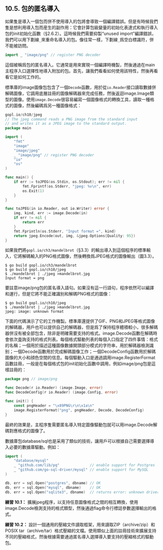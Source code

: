 ## 10.5. 包的匿名導入

如果隻是導入一個包而併不使用導入的包將會導致一個編譯錯誤。但是有時候我們隻是想利用導入包而産生的副作用：它會計算包級變量的初始化表達式和執行導入包的init初始化函數（§2.6.2）。這時候我們需要抑製“unused import”編譯錯誤，我們可以用下劃線`_`來重命名導入的包。像往常一樣，下劃線`_`爲空白標識符，併不能被訪問。

```Go
import _ "image/png" // register PNG decoder
```

這個被稱爲包的匿名導入。它通常是用來實現一個編譯時機製，然後通過在main主程序入口選擇性地導入附加的包。首先，讓我們看看如何使用該特性，然後再看看它是如何工作的。

標準庫的image圖像包包含了一個`Decode`函數，用於從`io.Reader`接口讀取數據併解碼圖像，它調用底層註冊的圖像解碼器來完成任務，然後返迴image.Image類型的圖像。使用`image.Decode`很容易編寫一個圖像格式的轉換工具，讀取一種格式的圖像，然後編碼爲另一種圖像格式：

```Go
gopl.io/ch10/jpeg
// The jpeg command reads a PNG image from the standard input
// and writes it as a JPEG image to the standard output.
package main

import (
	"fmt"
	"image"
	"image/jpeg"
	_ "image/png" // register PNG decoder
	"io"
	"os"
)

func main() {
	if err := toJPEG(os.Stdin, os.Stdout); err != nil {
		fmt.Fprintf(os.Stderr, "jpeg: %v\n", err)
		os.Exit(1)
	}
}

func toJPEG(in io.Reader, out io.Writer) error {
	img, kind, err := image.Decode(in)
	if err != nil {
		return err
	}
	fmt.Fprintln(os.Stderr, "Input format =", kind)
	return jpeg.Encode(out, img, &jpeg.Options{Quality: 95})
}
```

如果我們將`gopl.io/ch3/mandelbrot`（§3.3）的輸出導入到這個程序的標準輸入，它將解碼輸入的PNG格式圖像，然後轉換爲JPEG格式的圖像輸出（圖3.3）。

```
$ go build gopl.io/ch3/mandelbrot
$ go build gopl.io/ch10/jpeg
$ ./mandelbrot | ./jpeg >mandelbrot.jpg
Input format = png
```

要註意image/png包的匿名導入語句。如果沒有這一行語句，程序依然可以編譯和運行，但是它將不能正確識别和解碼PNG格式的圖像：

```
$ go build gopl.io/ch10/jpeg
$ ./mandelbrot | ./jpeg >mandelbrot.jpg
jpeg: image: unknown format
```

下面的代碼演示了它的工作機製。標準庫還提供了GIF、PNG和JPEG等格式圖像的解碼器，用戶也可以提供自己的解碼器，但是爲了保持程序體積較小，很多解碼器併沒有被全部包含，除非是明確需要支持的格式。image.Decode函數在解碼時會依次査詢支持的格式列表。每個格式驅動列表的每個入口指定了四件事情：格式的名稱；一個用於描述這種圖像數據開頭部分模式的字符串，用於解碼器檢測識别；一個Decode函數用於完成解碼圖像工作；一個DecodeConfig函數用於解碼圖像的大小和顔色空間的信息。每個驅動入口是通過調用image.RegisterFormat函數註冊，一般是在每個格式包的init初始化函數中調用，例如image/png包是這樣註冊的：

```Go
package png // image/png

func Decode(r io.Reader) (image.Image, error)
func DecodeConfig(r io.Reader) (image.Config, error)

func init() {
	const pngHeader = "\x89PNG\r\n\x1a\n"
	image.RegisterFormat("png", pngHeader, Decode, DecodeConfig)
}
```

最終的效果是，主程序隻需要匿名導入特定圖像驅動包就可以用image.Decode解碼對應格式的圖像了。

數據庫包database/sql也是采用了類似的技術，讓用戶可以根據自己需要選擇導入必要的數據庫驅動。例如：

```Go
import (
	"database/mysql"
	_ "github.com/lib/pq"              // enable support for Postgres
	_ "github.com/go-sql-driver/mysql" // enable support for MySQL
)

db, err = sql.Open("postgres", dbname) // OK
db, err = sql.Open("mysql", dbname)    // OK
db, err = sql.Open("sqlite3", dbname)  // returns error: unknown driver "sqlite3"
```

**練習 10.1：** 擴展jpeg程序，以支持任意圖像格式之間的相互轉換，使用image.Decode檢測支持的格式類型，然後通過flag命令行標誌參數選擇輸出的格式。

**練習 10.2：** 設計一個通用的壓縮文件讀取框架，用來讀取ZIP（archive/zip）和POSIX tar（archive/tar）格式壓縮的文檔。使用類似上面的註冊技術來擴展支持不同的壓縮格式，然後根據需要通過匿名導入選擇導入要支持的壓縮格式的驅動包。
